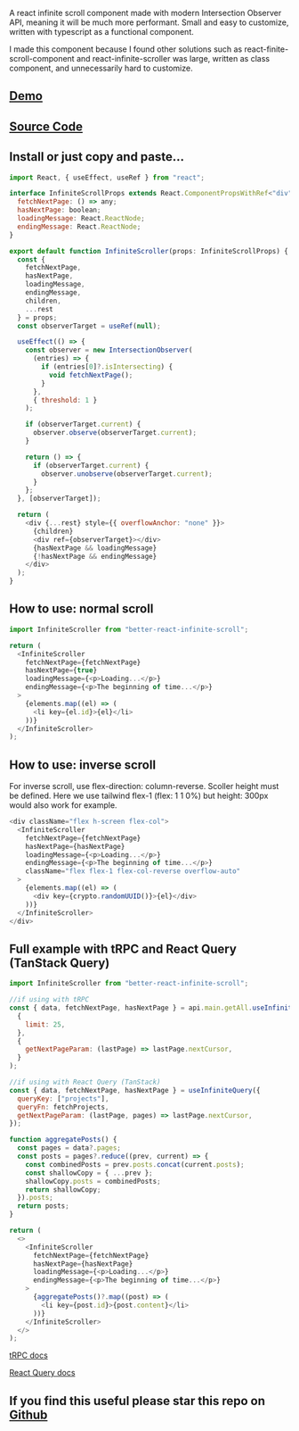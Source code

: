 A react infinite scroll component made with modern Intersection Observer API, meaning it will be much more performant. Small and easy to customize, written with typescript as a functional component.

I made this component because I found other solutions such as react-finite-scroll-component and react-infinite-scroller was large, written as class component, and unnecessarily hard to customize.

## [Demo](https://better-react-infinite-scroll.vercel.app/)

## [Source Code](https://github.com/Apestein/better-react-infinite-scroll/blob/main/src/App.tsx)

## Install or just copy and paste...

```js
import React, { useEffect, useRef } from "react";

interface InfiniteScrollProps extends React.ComponentPropsWithRef<"div"> {
  fetchNextPage: () => any;
  hasNextPage: boolean;
  loadingMessage: React.ReactNode;
  endingMessage: React.ReactNode;
}

export default function InfiniteScroller(props: InfiniteScrollProps) {
  const {
    fetchNextPage,
    hasNextPage,
    loadingMessage,
    endingMessage,
    children,
    ...rest
  } = props;
  const observerTarget = useRef(null);

  useEffect(() => {
    const observer = new IntersectionObserver(
      (entries) => {
        if (entries[0]?.isIntersecting) {
          void fetchNextPage();
        }
      },
      { threshold: 1 }
    );

    if (observerTarget.current) {
      observer.observe(observerTarget.current);
    }

    return () => {
      if (observerTarget.current) {
        observer.unobserve(observerTarget.current);
      }
    };
  }, [observerTarget]);

  return (
    <div {...rest} style={{ overflowAnchor: "none" }}>
      {children}
      <div ref={observerTarget}></div>
      {hasNextPage && loadingMessage}
      {!hasNextPage && endingMessage}
    </div>
  );
}
```

## How to use: normal scroll

```js
import InfiniteScroller from "better-react-infinite-scroll";

return (
  <InfiniteScroller
    fetchNextPage={fetchNextPage}
    hasNextPage={true}
    loadingMessage={<p>Loading...</p>}
    endingMessage={<p>The beginning of time...</p>}
  >
    {elements.map((el) => (
      <li key={el.id}>{el}</li>
    ))}
  </InfiniteScroller>
);
```

## How to use: inverse scroll

For inverse scroll, use flex-direction: column-reverse. Scoller height must be defined. Here we use tailwind flex-1 (flex: 1 1 0%) but height: 300px would also work for example.

```js
<div className="flex h-screen flex-col">
  <InfiniteScroller
    fetchNextPage={fetchNextPage}
    hasNextPage={hasNextPage}
    loadingMessage={<p>Loading...</p>}
    endingMessage={<p>The beginning of time...</p>}
    className="flex flex-1 flex-col-reverse overflow-auto"
  >
    {elements.map((el) => (
      <div key={crypto.randomUUID()}>{el}</div>
    ))}
  </InfiniteScroller>
</div>
```

## Full example with tRPC and React Query (TanStack Query)

```js
import InfiniteScroller from "better-react-infinite-scroll";

//if using with tRPC
const { data, fetchNextPage, hasNextPage } = api.main.getAll.useInfiniteQuery(
  {
    limit: 25,
  },
  {
    getNextPageParam: (lastPage) => lastPage.nextCursor,
  }
);

//if using with React Query (TanStack)
const { data, fetchNextPage, hasNextPage } = useInfiniteQuery({
  queryKey: ["projects"],
  queryFn: fetchProjects,
  getNextPageParam: (lastPage, pages) => lastPage.nextCursor,
});

function aggregatePosts() {
  const pages = data?.pages;
  const posts = pages?.reduce((prev, current) => {
    const combinedPosts = prev.posts.concat(current.posts);
    const shallowCopy = { ...prev };
    shallowCopy.posts = combinedPosts;
    return shallowCopy;
  }).posts;
  return posts;
}

return (
  <>
    <InfiniteScroller
      fetchNextPage={fetchNextPage}
      hasNextPage={hasNextPage}
      loadingMessage={<p>Loading...</p>}
      endingMessage={<p>The beginning of time...</p>}
    >
      {aggregatePosts()?.map((post) => (
        <li key={post.id}>{post.content}</li>
      ))}
    </InfiniteScroller>
  </>
);
```

[tRPC docs](https://trpc.io/docs/client/react/useInfiniteQuery)

[React Query docs](https://tanstack.com/query/v4/docs/react/guides/infinite-queries)

## If you find this useful please star this repo on [Github](https://github.com/Apestein/better-react-infinite-scroll)

